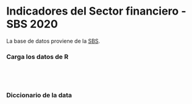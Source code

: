 # Indicadores del Sector financiero  - SBS 2020

La base de datos proviene de la [SBS](https://www.sbs.gob.pe/).




### Carga los datos de R

```{r}




```

### Diccionario de la data


